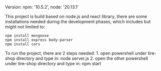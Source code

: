Version:
  npm: '10.5.2',
  node: '20.13.1'

This project is build based on node.js and react library, there are some installations needed during the development phases, which includes but might not limited to:

	npm install mongoose
	npm install express body-parser
	npm install cors


To run the project, there are 2 steps needed:
	1. open powershell under tire-shop directory and type in:
		node server.js
	2. open the other powershell under tire-shop directory and type in:
		npm start